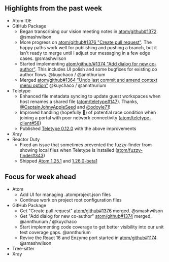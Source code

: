 ## Highlights from the past week

- Atom IDE
- GitHub Package
  - Began transcribing our vision meeting notes in [atom/github#1372](https://github.com/atom/github/pull/1372). @smashwilson
  - More progress on [atom/github#1376 "Create pull request"](https://github.com/atom/github/pull/1376). The happy paths work well for publishing and pushing a branch, but it isn't ready to merge until I adjust our messaging in a few edge cases. @smashwilson
  - Started implementing [atom/github/#1374 "Add dialog for new co-author"](https://github.com/atom/github/pull/1374).  This includes UI polish and some bugfixes for existing co author flows.  @kuychaco / @annthurium
  - Merged [atom/github#1364 "Undo last commit and amend context menu option"](https://github.com/atom/github/pull/1364) @kuychaco / @annthurium
- Teletype
  - Enhanced file metadata syncing to update guest workspaces when host renames a shared file ([atom/teletype#147](https://github.com/atom/teletype/issues/147#issuecomment-378401644)). Thanks, [@CaptainJohnyAppleSeed](https://github.com/CaptainJohnyAppleSeed) and [@odoyle71](https://github.com/odoyle71)!
  - Improved handling (hopefully 🤞) of potential race condition when joining a portal with poor network connectivity ([atom/teletype-client#58](https://github.com/atom/teletype-client/pull/58))
  - Published [Teletype 0.12.0](https://github.com/atom/teletype/releases/tag/v0.12.0) with the above improvements
- Xray
- Reactor Duty
  - Fixed an issue that sometimes prevented the fuzzy-finder from showing local files when Teletype is installed  ([atom/fuzzy-finder#343](https://github.com/atom/fuzzy-finder/issues/343))
  - Shipped [Atom 1.25.1](https://github.com/atom/atom/releases/tag/v1.25.1) and [1.26.0-beta1](https://github.com/atom/atom/releases/tag/v1.26.0-beta1)

## Focus for week ahead

- Atom
  - Add UI for managing .atomproject.json files
  - Continue work on project root configuration files
- GitHub Package
  - Get "Create pull request" [atom/github#1376](https://github.com/atom/github/pull/1376) merged. @smashwilson
  - Get "Add dialog for new co-author" [atom/github#1374](https://github.com/atom/github/pull/1374) merged. @annthurium / @kuychaco
  - Start implementing code coverage to get better visibility into our unit test coverage gaps. @annthurium
  - Revive the React 16 and Enzyme port started in [atom/github#1174](https://github.com/atom/github/pull/1174). @smashwilson
- Tree-sitter
- Xray
